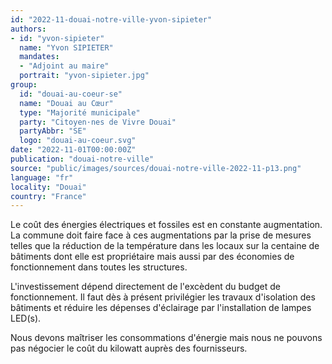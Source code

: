 ```yaml
---
id: "2022-11-douai-notre-ville-yvon-sipieter"
authors:
- id: "yvon-sipieter"
  name: "Yvon SIPIETER"
  mandates: 
  - "Adjoint au maire"
  portrait: "yvon-sipieter.jpg"
group:
  id: "douai-au-coeur-se"
  name: "Douai au Cœur"
  type: "Majorité municipale"
  party: "Citoyen·nes de Vivre Douai"
  partyAbbr: "SE"
  logo: "douai-au-coeur.svg"
date: "2022-11-01T00:00:00Z"
publication: "douai-notre-ville"
source: "public/images/sources/douai-notre-ville-2022-11-p13.png"
language: "fr"
locality: "Douai"
country: "France"
---
```


Le coût des énergies électriques et fossiles est en constante augmentation. La commune doit faire face à ces augmentations par la prise de mesures telles que la réduction de la température dans les locaux sur la centaine de bâtiments dont elle est propriétaire mais aussi par des économies de fonctionnement dans toutes les structures.

L'investissement dépend directement de l'excèdent du budget de fonctionnement. Il faut dès à présent privilégier les travaux d'isolation des bâtiments et réduire les dépenses d'éclairage par l'installation de lampes LED(s).

Nous devons maîtriser les consommations d'énergie mais nous ne pouvons pas négocier le coût du kilowatt auprès des fournisseurs.
